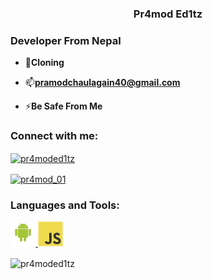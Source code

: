 <h3 align="center"> Pr4mod Ed1tz </h3>
<h3>Developer From Nepal </h3>

- 💬**Cloning**

- 📫**pramodchaulagain40@gmail.com**

- ⚡**Be Safe From Me**

<h3 align="left">Connect with me:</h3>

<p align="left">

<a href="https://fb.com/pr4moded1tz" target="blank"><img align="center" src="https://raw.githubusercontent.com/rahuldkjain/github-profile-readme-generator/master/src/images/icons/Social/facebook.svg" alt="pr4moded1tz" height="30" width="40" /></a>

<a href="https://instagram.com/pr4mod_01" target="blank"><img align="center" src="https://raw.githubusercontent.com/rahuldkjain/github-profile-readme-generator/master/src/images/icons/Social/instagram.svg" alt="pr4mod_01" height="30" width="40" /></a>

</p>

<h3 align="left">Languages and Tools:</h3>

<p align="left"> <a href="https://developer.android.com" target="_blank" rel="noreferrer"> <img src="https://raw.githubusercontent.com/devicons/devicon/master/icons/android/android-original-wordmark.svg" alt="android" width="40" height="40"/> </a> <a href="https://developer.mozilla.org/en-US/docs/Web/JavaScript" target="_blank" rel="noreferrer"> <img src="https://raw.githubusercontent.com/devicons/devicon/master/icons/javascript/javascript-original.svg" alt="javascript" width="40" height="40"/> </a> </p>

<p><img align="center" src="https://github-readme-stats.vercel.app/api/top-langs?username=pr4moded1tz&show_icons=true&locale=en&layout=compact" alt="pr4moded1tz" /></p>
